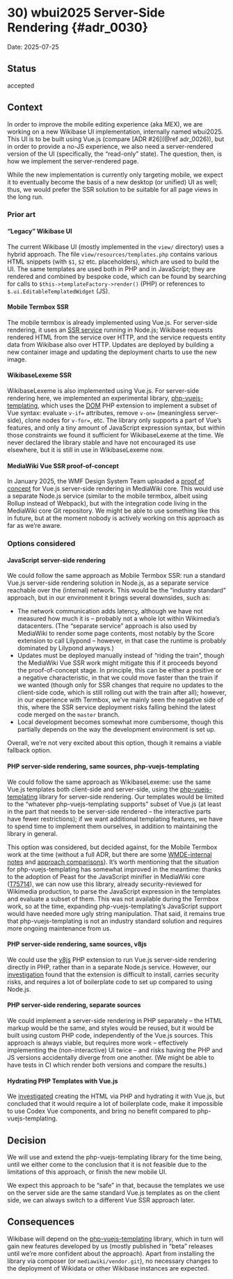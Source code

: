 # 30) wbui2025 Server-Side Rendering {#adr_0030}

Date: 2025-07-25

## Status

accepted

## Context

In order to improve the mobile editing experience (aka MEX), we are working on a new Wikibase UI implementation, internally named wbui2025.
This UI is to be built using Vue.js (compare [ADR #26](@ref adr_0026)), but in order to provide a no-JS experience,
we also need a server-rendered version of the UI (specifically, the “read-only” state).
The question, then, is how we implement the server-rendered page.

While the new implementation is currently only targeting mobile,
we expect it to eventually become the basis of a new desktop (or unified) UI as well;
thus, we would prefer the SSR solution to be suitable for all page views in the long run.

### Prior art

#### “Legacy” Wikibase UI

The current Wikibase UI (mostly implemented in the `view/` directory) uses a hybrid approach.
The file `view/resources/templates.php` contains various HTML snippets (with `$1`, `$2` etc. placeholders),
which are used to build the UI.
The same templates are used both in PHP and in JavaScript;
they are rendered and combined by bespoke code,
which can be found by searching for calls to `$this->templateFactory->render()` (PHP)
or references to `$.ui.EditableTemplatedWidget` (JS).

#### Mobile Termbox SSR

The mobile termbox is already implemented using Vue.js.
For server-side rendering, it uses an [SSR service][Termbox SSR] running in Node.js;
Wikibase requests rendered HTML from the service over HTTP,
and the service requests entity data from Wikibase also over HTTP.
Updates are deployed by building a new container image and updating the deployment charts to use the new image.

#### WikibaseLexeme SSR

WikibaseLexeme is also implemented using Vue.js.
For server-side rendering here, we implemented an experimental library, [php-vuejs-templating][],
which uses the [DOM][] PHP extension to implement a subset of Vue syntax:
evaluate `v-if=` attributes, remove `v-on=` (meaningless server-side), clone nodes for `v-for=`, etc.
The library only supports a part of Vue’s features, and only a tiny amount of JavaScript expression syntax,
but within those constraints we found it sufficient for WikibaseLexeme at the time.
We never declared the library stable and have not encouraged its use elsewhere,
but it is still in use in WikibaseLexeme now.

#### MediaWiki Vue SSR proof-of-concept

In January 2025, the WMF Design System Team uploaded a [proof of concept][Vue-SSR-POC]
for Vue.js server-side rendering in MediaWiki core.
This would use a separate Node.js service
(similar to the mobile termbox, albeit using Rollup instead of Webpack),
but with the integration code living in the MediaWiki core Git repository.
We might be able to use something like this in future,
but at the moment nobody is actively working on this approach as far as we’re aware.

### Options considered

#### JavaScript server-side rendering

We could follow the same approach as Mobile Termbox SSR:
run a standard Vue.js server-side rendering solution in Node.js,
as a separate service reachable over the (internal) network.
This would be the “industry standard” approach, but in our environment it brings several downsides, such as:

- The network communication adds latency,
  although we have not measured how much it is –
  probably not a whole lot within Wikimedia’s datacenters.
  (The “separate service” approach is also used by MediaWiki to render some page contents,
  most notably by the Score extension to call Lilypond –
  however, in that case the runtime is probably dominated by Lilypond anyways.)
- Updates must be deployed manually instead of “riding the train”,
  though the MediaWiki Vue SSR work might mitigate this if it proceeds beyond the proof-of-concept stage.
  In principle, this can be either a positive or a negative characteristic,
  in that we could move faster than the train if we wanted
  (though only for SSR changes that require no updates to the client-side code,
  which is still rolling out with the train after all);
  however, in our experience with Termbox, we’ve mainly seen the negative side of this,
  where the SSR service deployment risks falling behind the latest code merged on the `master` branch.
- Local development becomes somewhat more cumbersome,
  though this partially depends on the way the development environment is set up.

Overall, we’re not very excited about this option,
though it remains a viable fallback option.

#### PHP server-side rendering, same sources, php-vuejs-templating

We could follow the same approach as WikibaseLexeme:
use the same Vue.js templates both client-side and server-side,
using the [php-vuejs-templating][] library for server-side rendering.
Our templates would be limited to the “whatever php-vuejs-templating supports” subset of Vue.js
(at least in the part that needs to be server-side rendered – the interactive parts have fewer restrictions);
if we want additional templating features, we have to spend time to implement them ourselves,
in addition to maintaining the library in general.

This option was considered, but decided against, for the Mobile Termbox work at the time
(without a full ADR, but there are some [WMDE-internal notes][] and [approach comparisons][]).
It’s worth mentioning that the situation for php-vuejs-templating has somewhat improved in the meantime:
thanks to the adoption of Peast for the JavaScript minifier in MediaWiki core ([T75714][]),
we can now use this library, already security-reviewed for Wikimedia production,
to parse the JavaScript expression in the templates and evaluate a subset of them.
This was not available during the Termbox work, so at the time,
expanding php-vuejs-templating’s JavaScript support would have needed more ugly string manipulation.
That said, it remains true that php-vuejs-templating is not an industry standard solution
and requires more ongoing maintenance from us.

#### PHP server-side rendering, same sources, v8js

We could use the [v8js][] PHP extension to run Vue.js server-side rendering directly in PHP,
rather than in a separate Node.js service.
However, our [investigation][T397291#10980545] found that the extension is difficult to install,
carries security risks,
and requires a lot of boilerplate code to set up compared to using Node.js.

#### PHP server-side rendering, separate sources

We could implement a server-side rendering in PHP separately –
the HTML markup would be the same, and styles would be reused,
but it would be built using custom PHP code,
independently of the Vue.js sources.
This approach is always viable, but requires more work –
effectively implementing the (non-interactive) UI twice –
and risks having the PHP and JS versions accidentally diverge from one another.
(We might be able to have tests in CI which render both versions and compare the results.)

#### Hydrating PHP Templates with Vue.js

We [investigated][T397291#10980651] creating the HTML via PHP and hydrating it with Vue.js,
but concluded that it would require a lot of boilerplate code,
make it impossible to use Codex Vue components,
and bring no benefit compared to php-vuejs-templating.

## Decision

We will use and extend the php-vuejs-templating library for the time being,
until we either come to the conclusion that it is not feasible due to the limitations of this approach,
or finish the new mobile UI.

We expect this approach to be “safe” in that,
because the templates we use on the server side are the same standard Vue.js templates as on the client side,
we can always switch to a different Vue SSR approach later.

## Consequences

Wikibase will depend on the [php-vuejs-templating][] library,
which in turn will gain new features developed by us
(mostly published in “beta” releases until we’re more confident about the approach).
Apart from installing the library via composer (or `mediawiki/vendor.git`),
no necessary changes to the deployment of Wikidata or other Wikibase instances are expected.

[Termbox SSR]: https://wikitech.wikimedia.org/wiki/WMDE/Wikidata/SSR_Service
[php-vuejs-templating]: https://www.php.net/manual/en/book.v8js.php
[DOM]: https://www.php.net/manual/en/book.dom.php
[Vue-SSR-POC]: https://gerrit.wikimedia.org/r/c/mediawiki/core/+/1114077
[WMDE-internal notes]: https://docs.google.com/document/d/1LidOJHohmjkVUzNI2chjbL-99ORLeWxTq7mHcs0fp-E/edit?tab=t.0#heading=h.72po82oi3ffs
[approach comparisons]: https://docs.google.com/spreadsheets/d/1q9rJKxnzriRAyt8dW6vg4h1Cz-G_soAQOHehijz4DD4/edit
[T75714]: https://phabricator.wikimedia.org/T75714
[v8js]: https://www.php.net/manual/en/book.v8js.php
[T397291#10980545]: https://phabricator.wikimedia.org/T397291#10980545
[T397291#10980651]: https://phabricator.wikimedia.org/T397291#10980651
